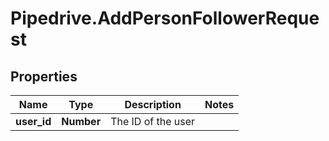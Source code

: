 # Pipedrive.AddPersonFollowerRequest

## Properties

Name | Type | Description | Notes
------------ | ------------- | ------------- | -------------
**user_id** | **Number** | The ID of the user | 


